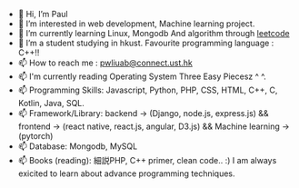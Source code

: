 - 👋 Hi, I’m Paul
- 👀 I’m interested in web development, Machine learning project.
- 🌱 I’m currently learning Linux, Mongodb And algorithm through <a href="https://leetcode.com/DeathNote/">leetcode</a> 
- 💞️ I’m a student studying in hkust. Favourite programming language : C++!!
- 📫 How to reach me : pwliuab@connect.ust.hk
- 📫 I'm currently reading Operating System Three Easy Piecesz ^ ^.
- 📫 Programming Skills: Javascript, Python, PHP, CSS, HTML, C++, C, Kotlin, Java, SQL.
- 📫 Framework/Library: backend -> (Django, node.js, express.js) && frontend -> (react native, react.js, angular, D3.js) && Machine learning -> (pytorch)
- 📫 Database: Mongodb, MySQL
- 📫 Books (reading): 細説PHP, C++ primer, clean code.. :) I am always exicited to learn about advance programming techniques.

<!---
pwliuab/pwliuab is a ✨ special ✨ repository because its `README.md` (this file) appears on your GitHub profile.
You can click the Preview link to take a look at your changes.
--->
